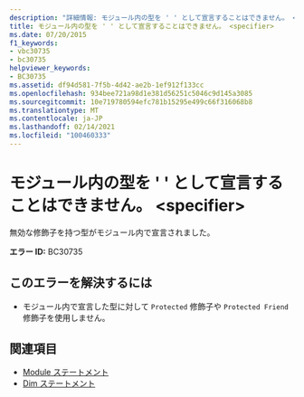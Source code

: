 ```yaml
---
description: "詳細情報: モジュール内の型を ' ' として宣言することはできません。 <specifier>"
title: モジュール内の型を ' ' として宣言することはできません。 <specifier>
ms.date: 07/20/2015
f1_keywords:
- vbc30735
- bc30735
helpviewer_keywords:
- BC30735
ms.assetid: df94d581-7f5b-4d42-ae2b-1ef912f133cc
ms.openlocfilehash: 934bee721a98d1e381d56251c5046c9d145a3085
ms.sourcegitcommit: 10e719780594efc781b15295e499c66f316068b8
ms.translationtype: MT
ms.contentlocale: ja-JP
ms.lasthandoff: 02/14/2021
ms.locfileid: "100460333"
---
```

# <a name="type-in-a-module-cannot-be-declared-specifier"></a>モジュール内の型を ' ' として宣言することはできません。 \<specifier>

無効な修飾子を持つ型がモジュール内で宣言されました。  
  
 **エラー ID:** BC30735  
  
## <a name="to-correct-this-error"></a>このエラーを解決するには  
  
- モジュール内で宣言した型に対して `Protected` 修飾子や `Protected Friend` 修飾子を使用しません。  
  
## <a name="see-also"></a>関連項目

- [Module ステートメント](../language-reference/statements/module-statement.md)
- [Dim ステートメント](../language-reference/statements/dim-statement.md)
